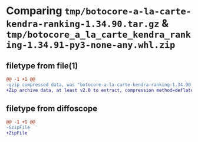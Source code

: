 # Comparing `tmp/botocore-a-la-carte-kendra-ranking-1.34.90.tar.gz` & `tmp/botocore_a_la_carte_kendra_ranking-1.34.91-py3-none-any.whl.zip`

## filetype from file(1)

```diff
@@ -1 +1 @@
-gzip compressed data, was "botocore-a-la-carte-kendra-ranking-1.34.90.tar", last modified: Wed Apr 24 01:02:13 2024, max compression
+Zip archive data, at least v2.0 to extract, compression method=deflate
```

## filetype from diffoscope

```diff
@@ -1 +1 @@
-GzipFile
+ZipFile
```


